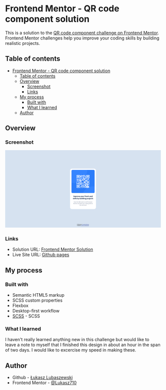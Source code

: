 # Frontend Mentor - QR code component solution

This is a solution to the [QR code component challenge on Frontend Mentor](https://www.frontendmentor.io/challenges/qr-code-component-iux_sIO_H). Frontend Mentor challenges help you improve your coding skills by building realistic projects. 

## Table of contents

- [Frontend Mentor - QR code component solution](#frontend-mentor---qr-code-component-solution)
  - [Table of contents](#table-of-contents)
  - [Overview](#overview)
    - [Screenshot](#screenshot)
    - [Links](#links)
  - [My process](#my-process)
    - [Built with](#built-with)
    - [What I learned](#what-i-learned)
  - [Author](#author)

## Overview

### Screenshot

![](./screenshot.png)

### Links

- Solution URL: [Frontend Mentor Solution](https://www.frontendmentor.io/solutions/desktopfirst-qr-code-component-with-scss-rYqvtYpdWo)
- Live Site URL: [Github pages](https://luckyszakul0.github.io/FM-QR-code-component/)

## My process

### Built with

- Semantic HTML5 markup
- SCSS custom properties
- Flexbox
- Desktop-first workflow
- [SCSS](https://sass-lang.com/) - SCSS

### What I learned

I haven't really learned anything new in this challenge but would like to leave a note to myself that I finished this design in about an hour in the span of two days. I would like to excercise my speed in making these.

## Author

- Github - [Łukasz Lubaszewski](https://github.com/luckyszakul0)
- Frontend Mentor - [@Lukasz710](https://www.frontendmentor.io/profile/Lukasz710)
